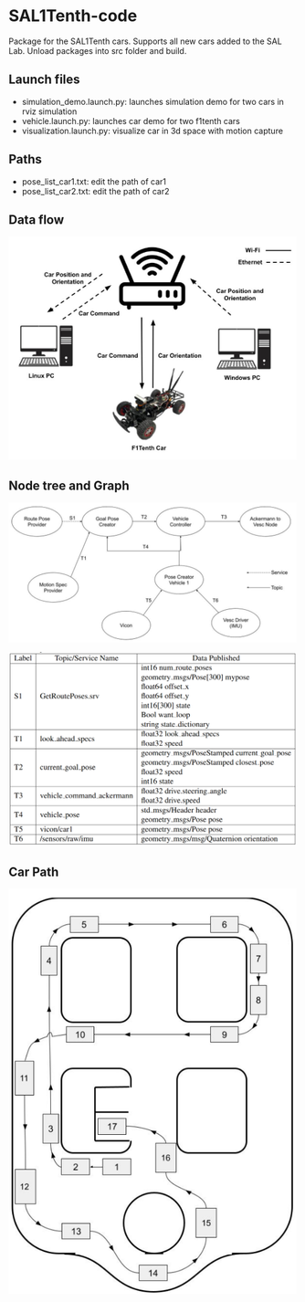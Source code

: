# SAL1Tenth-code
Package for the SAL1Tenth cars. Supports all new cars added to the SAL Lab. Unload packages into src folder and build.

## Launch files
- simulation_demo.launch.py: launches simulation demo for two cars in rviz simulation
- vehicle.launch.py: launches car demo for two f1tenth cars
- visualization.launch.py: visualize car in 3d space with motion capture

## Paths
- pose_list_car1.txt: edit the path of car1
- pose_list_car2.txt: edit the path of car2

## Data flow
![Dataflow](images/Dataflow.png)

## Node tree and Graph
![NodeTree](images/NodeTree.png)

![NodeGraph](images/NodeGraph.png)

## Car Path
![Car1Path](images/Car1Path.png)
